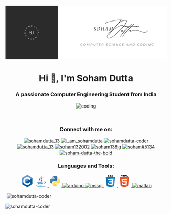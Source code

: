 <p align="center"><img width="1000" src=https://github.com/sohamdutta-coder/sohamdutta-coder/blob/main/Github%20Banner.png></p>
<h1 align="center">Hi 👋, I'm Soham Dutta</h1>
<h3 align="center">A passionate Computer Engineering Student from India</h3>

<p align="center"><img align="center" alt="coding" width="1000" src="https://media4.giphy.com/media/RbDKaczqWovIugyJmW/giphy.gif?cid=6c09b952odg7pzz0vmukgt5s6jna8ui3892c0nyd5x2aysh6&ep=v1_internal_gif_by_id&rid=giphy.gif&ct=g"></p>
<p>&nbsp;</p>
<h3 align="center">Connect with me on:</h3>
<p align="center">
<a href="https://instagram.com/sohamdutta_13" target="blank"><img align="center" src="https://raw.githubusercontent.com/rahuldkjain/github-profile-readme-generator/master/src/images/icons/Social/instagram.svg" alt="sohamdutta_13" height="30" width="40" /></a>
<a href="https://twitter.com/i_am_sohamdutta" target="blank"><img align="center" src="https://raw.githubusercontent.com/rahuldkjain/github-profile-readme-generator/master/src/images/icons/Social/twitter.svg" alt="i_am_sohamdutta" height="30" width="40" /></a>
<a href="https://linkedin.com/in/sohamdutta-coder" target="blank"><img align="center" src="https://raw.githubusercontent.com/rahuldkjain/github-profile-readme-generator/master/src/images/icons/Social/linked-in-alt.svg" alt="sohamdutta-coder" height="30" width="40" /></a>
<a href="https://www.hackerrank.com/sohamdutta_13" target="blank"><img align="center" src="https://raw.githubusercontent.com/rahuldkjain/github-profile-readme-generator/master/src/images/icons/Social/hackerrank.svg" alt="sohamdutta_13" height="30" width="40" /></a>
<a href="https://www.leetcode.com/soham132002" target="blank"><img align="center" src="https://raw.githubusercontent.com/rahuldkjain/github-profile-readme-generator/master/src/images/icons/Social/leet-code.svg" alt="soham132002" height="30" width="40" /></a>
<a href="https://auth.geeksforgeeks.org/user/soham138jg" target="blank"><img align="center" src="https://raw.githubusercontent.com/rahuldkjain/github-profile-readme-generator/master/src/images/icons/Social/geeks-for-geeks.svg" alt="soham138jg" height="30" width="40" /></a>
<a href="https://discord.gg/soham#5134" target="blank"><img align="center" src="https://raw.githubusercontent.com/rahuldkjain/github-profile-readme-generator/master/src/images/icons/Social/discord.svg" alt="soham#5134" height="30" width="40" /></a>
<a href="https://codepen.io/soham-dutta-the-bold" target="blank"><img align="center" src="https://raw.githubusercontent.com/rahuldkjain/github-profile-readme-generator/master/src/images/icons/Social/codepen.svg" alt="soham-dutta-the-bold" height="30" width="40" /></a>
</p>

<h3 align="center">Languages and Tools:</h3>
<p align="center"> <a href="https://www.cprogramming.com/" target="_blank" rel="noreferrer"> <img src="https://raw.githubusercontent.com/devicons/devicon/master/icons/c/c-original.svg" alt="c" width="40" height="40"/></a> <a href="https://www.java.com" target="_blank" rel="noreferrer"> <img src="https://raw.githubusercontent.com/devicons/devicon/master/icons/java/java-original.svg" alt="java" width="40" height="40"/> </a> <a href="https://www.python.org" target="_blank" rel="noreferrer"> <img src="https://raw.githubusercontent.com/devicons/devicon/master/icons/python/python-original.svg" alt="python" width="40" height="40"/> </a> <a href="https://www.arduino.cc/" target="_blank" rel="noreferrer"> <img src="https://cdn.worldvectorlogo.com/logos/arduino-1.svg" alt="arduino" width="40" height="40"/> </a> <a href="https://www.microsoft.com/en-us/sql-server" target="_blank" rel="noreferrer"> <img src="https://www.svgrepo.com/show/303229/microsoft-sql-server-logo.svg" alt="mssql" width="40" height="40"/> </a> <a href="https://www.w3schools.com/css/" target="_blank" rel="noreferrer"> <img src="https://raw.githubusercontent.com/devicons/devicon/master/icons/css3/css3-original-wordmark.svg" alt="css3" width="40" height="40"/> </a> <a href="https://www.w3.org/html/" target="_blank" rel="noreferrer"> <img src="https://raw.githubusercontent.com/devicons/devicon/master/icons/html5/html5-original-wordmark.svg" alt="html5" width="40" height="40"/> </a>  <a href="https://www.mathworks.com/" target="_blank" rel="noreferrer"> <img src="https://upload.wikimedia.org/wikipedia/commons/2/21/Matlab_Logo.png" alt="matlab" width="40" height="40"/> </a> </p>


<p>&nbsp;<img align="center" src="https://github-readme-stats.vercel.app/api?username=sohamdutta-coder&show_icons=true&locale=en" alt="sohamdutta-coder" /></p>

<p><img align="center" src="https://github-readme-streak-stats.herokuapp.com/?user=sohamdutta-coder&" alt="sohamdutta-coder" /></p>
